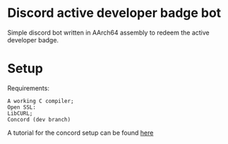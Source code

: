 # Discord active developer badge bot
Simple discord bot written in AArch64 assembly to redeem the active developer badge.

# Setup
Requirements:
```
A working C compiler;
Open SSL:
LibCURL;
Concord (dev branch)
```
A tutorial for the concord setup can be found [here](https://github.com/Cogmasters/concord/blob/dev/README.md)
